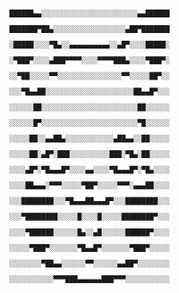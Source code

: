                                     ██████▄▄░░░░░░░░░░░░░░░░░░░░░░░░▄▄██████
                                    ███████▀██▄░░░░░░░░░░░░░░░░░░▄██▀███████
                                    ░█████░░░░▀█▄░░▄▄▄▄▄▄▄▄▄▄░░▄█▀░░░░█████░
                                    ░▀███▀░░░░▄███▀▀▀▀░░░░▀▀▀▀███▄░░░░▀███▀░
                                    ░░▀██░░░░░▀▀░░░░░░░░░░░░░░░░▀▀░░░░░██▀░░
                                    ░░░▀█▄▄██░░░░░░░░░░░░░░░░░░░░░░██▄▄█▀░░░
                                    ░░░░░░██░░░░░░░░░░░░░░░░░░░░░░░░██░░░░░░
                                    ░░░░░░█▀░░░░░░░░░░░░░░░░░░░░░░░░▀█░░░░░░
                                    ░░░░░██░░▄▄██▄░░░░░░░░░░░░▄██▄▄░░██░░░░░
                                    ░░░░░██░▄█▀░███░░░░░░░░░░███░▀█▄░██░░░░░
                                    ░░░░▄█▀░▀█▄▄▄█▀░░░░▄▄░░░░▀█▄▄▄█▀░▀█▄░░░░
                                    ░░░░██▄▄▄░▀▀▀░░░░░▀██▀░░░░░▀▀▀░▄▄▄██░░░░
                                    ░░░████████░░░▀█▄▄▄██▄▄▄█▀░░░████████░░░
                                    ░░░▀████████░░░░░█░░░░█░░░░░████████▀░░░
                                    ░░░░▀██████░░░░░░█▄░░▄█░░░░░░██████▀░░░░
                                    ░░░░░▀███▀░░░░░░░▀█▄▄█▀░░░░░░░▀███▀░░░░░
                                    ░░░░░░░░▀██▄▄░░░░░░▀▀░░░░░░▄▄██▀░░░░░░░░
                                    ░░░░░░░░░░░▀▀▀███▄▄▄▄▄▄███▀▀▀░░░░░░░░░░░